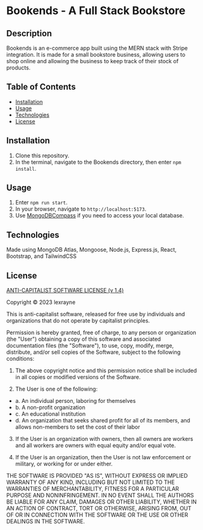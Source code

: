 # Bookends - A Full Stack Bookstore

## Description

Bookends is an e-commerce app built using the MERN stack with Stripe integration. It is made for a small bookstore business, allowing users to shop online and allowing the business to keep track of their stock of products.

## Table of Contents
- [Installation](#installation)
- [Usage](#usage)
- [Technologies](#technologies)
- [License](#license)

## Installation

1. Clone this repository.
2. In the terminal, navigate to the Bookends directory, then enter `npm install`.

## Usage

1. Enter `npm run start`.
2. In your browser, navigate to `http://localhost:5173`.
3. Use [MongoDBCompass](https://www.mongodb.com/products/compass) if you need to access your local database.

## Technologies

Made using MongoDB Atlas, Mongoose, Node.js, Express.js, React, Bootstrap, and TailwindCSS

## License

[ANTI-CAPITALIST SOFTWARE LICENSE (v 1.4)](https://anticapitalist.software/)

Copyright © 2023 lexrayne

This is anti-capitalist software, released for free use by individuals and organizations that do not operate by capitalist principles.

Permission is hereby granted, free of charge, to any person or organization (the "User") obtaining a copy of this software and associated documentation files (the "Software"), to use, copy, modify, merge, distribute, and/or sell copies of the Software, subject to the following conditions:

1. The above copyright notice and this permission notice shall be included in all copies or modified versions of the Software.

2. The User is one of the following:
- a. An individual person, laboring for themselves
- b. A non-profit organization
- c. An educational institution
- d. An organization that seeks shared profit for all of its members, and allows non-members to set the cost of their labor

3. If the User is an organization with owners, then all owners are workers and all workers are owners with equal equity and/or equal vote.

4. If the User is an organization, then the User is not law enforcement or military, or working for or under either.

THE SOFTWARE IS PROVIDED "AS IS", WITHOUT EXPRESS OR IMPLIED WARRANTY OF ANY KIND, INCLUDING BUT NOT LIMITED TO THE WARRANTIES OF MERCHANTABILITY, FITNESS FOR A PARTICULAR PURPOSE AND NONINFRINGEMENT. IN NO EVENT SHALL THE AUTHORS BE LIABLE FOR ANY CLAIM, DAMAGES OR OTHER LIABILITY, WHETHER IN AN ACTION OF CONTRACT, TORT OR OTHERWISE, ARISING FROM, OUT OF OR IN CONNECTION WITH THE SOFTWARE OR THE USE OR OTHER DEALINGS IN THE SOFTWARE.
